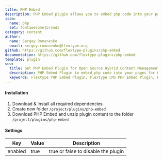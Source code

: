 ```yaml
---
title: PHP Embed
description: PHP Embed plugin allows you to embed php code into your page.
icon:
  name: php
  set: fontawesome|brands
category: content
author:
  name: Sergey Romanenko
  email: sergey.romanenko@flextype.org
github: https://github.com/flextype-plugins/php-embed
documentation: https://github.com/flextype-plugins/php-embed
template: plugin
seo:
  title: Get PHP Embed Plugin for Open Source Hybrid Content Management System
  description: PHP Embed Plugin to embed php code into your pages for Open Source Hybrid Content Management System
  keywords: Flextype PHP Embed Plugin, Flextype CMS PHP Embed Plugin, Headless CMS PHP Embed Plugin, Download Flat File CMS PHP Embed Plugin, Download Flat File Content Management System PHP Embed Plugin, Download PHP CMS PHP Embed Plugin, PHP Embed Plugin, Plugin, PHP Embed, Content, Management, System, PHP, CMS
---
```


#### Installation

1. Download & Install all required dependencies.
2. Create new folder `/project/plugins/php-embed`
3. Download PHP Embed and unzip plugin content to the folder `/project/plugins/php-embed`

#### Settings

| Key     | Value | Description                         |
| ------- | ----- | ----------------------------------- |
| enabled | true  | true or false to disable the plugin |
